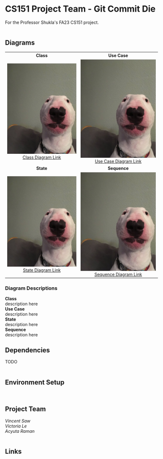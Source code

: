 # CS151 Project Team - Git Commit Die
For the Professor Shukla's FA23 CS151 project.<br/>
<br/>

## Diagrams
|  |  | 
| :---: | :---: |
| **Class** | **Use Case** |
| ![](/diagrams/test.png) [Class Diagram Link](https://github.com/vsawce/CS151-GitCommitDie/blob/main/diagrams/test.png) | ![](/diagrams/test.png) [Use Case Diagram Link](https://github.com/vsawce/CS151-GitCommitDie/blob/main/diagrams/test.png) |
| **State** | **Sequence** |
| ![](/diagrams/test.png) [State Diagram Link](https://github.com/vsawce/CS151-GitCommitDie/blob/main/diagrams/test.png) | ![](/diagrams/test.png) [Sequence Diagram Link](https://github.com/vsawce/CS151-GitCommitDie/blob/main/diagrams/test.png) | |

### Diagram Descriptions
**Class**<br/>
description here
<br/>
**Use Case**<br/>
description here
<br/>
**State**<br/>
description here
<br/>
**Sequence**<br/>
description here
<br/>

## Dependencies
TODO<br/>
<br/>

## Environment Setup
<br/>

## Project Team
_Vincent Saw_<br/>
_Victoria Le_<br/>
_Acyuta Raman_<br/>
<br/>

## Links
